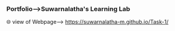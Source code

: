 ### Portfolio-->Suwarnalatha's Learning Lab

🌐 view of Webpage-->  https://suwarnalatha-m.github.io/Task-1/
